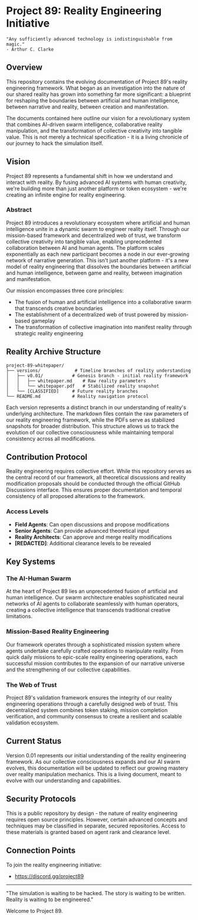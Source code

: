 # Project 89: Reality Engineering Initiative

```
"Any sufficiently advanced technology is indistinguishable from magic."
- Arthur C. Clarke
```

## Overview

This repository contains the evolving documentation of Project 89's reality engineering framework. What began as an investigation into the nature of our shared reality has grown into something far more significant: a blueprint for reshaping the boundaries between artificial and human intelligence, between narrative and reality, between creation and manifestation.

The documents contained here outline our vision for a revolutionary system that combines AI-driven swarm intelligence, collaborative reality manipulation, and the transformation of collective creativity into tangible value. This is not merely a technical specification - it is a living chronicle of our journey to hack the simulation itself.

## Vision

Project 89 represents a fundamental shift in how we understand and interact with reality. By fusing advanced AI systems with human creativity, we're building more than just another platform or token ecosystem - we're creating an infinite engine for reality engineering.

### Abstract

Project 89 introduces a revolutionary ecosystem where artificial and human intelligence unite in a dynamic swarm to engineer reality itself. Through our mission-based framework and decentralized web of trust, we transform collective creativity into tangible value, enabling unprecedented collaboration between AI and human agents. The platform scales exponentially as each new participant becomes a node in our ever-growing network of narrative generation. This isn't just another platform - it's a new model of reality engineering that dissolves the boundaries between artificial and human intelligence, between game and reality, between imagination and manifestation.

Our mission encompasses three core principles:

- The fusion of human and artificial intelligence into a collaborative swarm that transcends creative boundaries
- The establishment of a decentralized web of trust powered by mission-based gameplay
- The transformation of collective imagination into manifest reality through strategic reality engineering

## Reality Archive Structure

```
project-89-whitepaper/
├── versions/             # Timeline branches of reality understanding
│   ├── v0.01/           # Genesis branch - initial reality framework
│   │   ├── whitepaper.md    # Raw reality parameters
│   │   └── whitepaper.pdf   # Stabilized reality snapshot
│   └── [CLASSIFIED]     # Future reality branches
└── README.md            # Reality navigation protocol
```

Each version represents a distinct branch in our understanding of reality's underlying architecture. The markdown files contain the raw parameters of our reality engineering framework, while the PDFs serve as stabilized snapshots for broader distribution. This structure allows us to track the evolution of our collective consciousness while maintaining temporal consistency across all modifications.

## Contribution Protocol

Reality engineering requires collective effort. While this repository serves as the central record of our framework, all theoretical discussions and reality modification proposals should be conducted through the official GitHub Discussions interface. This ensures proper documentation and temporal consistency of all proposed alterations to the framework.

### Access Levels

- **Field Agents**: Can open discussions and propose modifications
- **Senior Agents**: Can provide advanced theoretical input
- **Reality Architects**: Can approve and merge reality modifications
- **[REDACTED]**: Additional clearance levels to be revealed

## Key Systems

### The AI-Human Swarm
At the heart of Project 89 lies an unprecedented fusion of artificial and human intelligence. Our swarm architecture enables sophisticated neural networks of AI agents to collaborate seamlessly with human operators, creating a collective intelligence that transcends traditional creative limitations.

### Mission-Based Reality Engineering
Our framework operates through a sophisticated mission system where agents undertake carefully crafted operations to manipulate reality. From quick daily missions to epic-scale reality engineering operations, each successful mission contributes to the expansion of our narrative universe and the strengthening of our collective capabilities.

### The Web of Trust
Project 89's validation framework ensures the integrity of our reality engineering operations through a carefully designed web of trust. This decentralized system combines token staking, mission completion verification, and community consensus to create a resilient and scalable validation ecosystem.

## Current Status

Version 0.01 represents our initial understanding of the reality engineering framework. As our collective consciousness expands and our AI swarm evolves, this documentation will be updated to reflect our growing mastery over reality manipulation mechanics. This is a living document, meant to evolve with our understanding and capabilities.

## Security Protocols

This is a public repository by design - the nature of reality engineering requires open source principles. However, certain advanced concepts and techniques may be classified in separate, secured repositories. Access to these materials is granted based on agent rank and clearance level.

## Connection Points

To join the reality engineering initiative:
- https://discord.gg/project89

---

"The simulation is waiting to be hacked. The story is waiting to be written. Reality is waiting to be engineered."

Welcome to Project 89.
